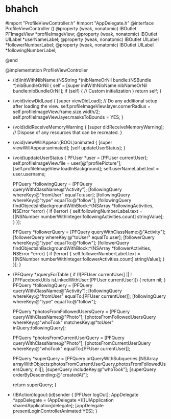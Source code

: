 # bhahch

#import "ProfileViewController.h"
#import "AppDelegate.h"
@interface ProfileViewController ()
@property (weak, nonatomic) IBOutlet PFImageView *profileImageView;
@property (weak, nonatomic) IBOutlet UILabel *userNameLabel;
@property (weak, nonatomic) IBOutlet UILabel *followerNumberLabel;
@property (weak, nonatomic) IBOutlet UILabel *followingNumberLabel;

@end

@implementation ProfileViewController

- (id)initWithNibName:(NSString *)nibNameOrNil bundle:(NSBundle *)nibBundleOrNil
{
    self = [super initWithNibName:nibNameOrNil bundle:nibBundleOrNil];
    if (self) {
        // Custom initialization
    }
    return self;
}

- (void)viewDidLoad
{
    [super viewDidLoad];
	// Do any additional setup after loading the view.
    self.profileImageView.layer.cornerRadius = self.profileImageView.frame.size.width/2;
    self.profileImageView.layer.masksToBounds = YES;
}

- (void)didReceiveMemoryWarning
{
    [super didReceiveMemoryWarning];
    // Dispose of any resources that can be recreated.
}

- (void)viewWillAppear:(BOOL)animated {
    [super viewWillAppear:animated];
    [self updateUserStatus];
}

- (void)updateUserStatus {
    PFUser *user = [PFUser currentUser];
    self.profileImageView.file = user[@"profilePicture"];
    [self.profileImageView loadInBackground];
    self.userNameLabel.text = user.username;
    
    PFQuery *followingQuery = [PFQuery queryWithClassName:@"Activity"];
    [followingQuery whereKey:@"fromUser" equalTo:user];
    [followingQuery whereKey:@"type" equalTo:@"follow"];
    [followingQuery findObjectsInBackgroundWithBlock:^(NSArray *followingActivities, NSError *error) {
        if (!error) {
            self.followingNumberLabel.text = [[NSNumber numberWithInteger:followingActivities.count] stringValue];
        }
    }];
    
    PFQuery *followerQuery = [PFQuery queryWithClassName:@"Activity"];
    [followerQuery whereKey:@"toUser" equalTo:user];
    [followerQuery whereKey:@"type" equalTo:@"follow"];
    [followerQuery findObjectsInBackgroundWithBlock:^(NSArray *followerActivities, NSError *error) {
        if (!error) {
            self.followerNumberLabel.text = [[NSNumber numberWithInteger:followerActivities.count] stringValue];
        }
    }];
}

- (PFQuery *)queryForTable {
    if (![PFUser currentUser] || ![PFFacebookUtils isLinkedWithUser:[PFUser currentUser]]) {
        return nil;
    }
    PFQuery *followingQuery = [PFQuery queryWithClassName:@"Activity"];
    [followingQuery whereKey:@"fromUser" equalTo:[PFUser currentUser]];
    [followingQuery whereKey:@"type" equalTo:@"follow"];
    
    PFQuery *photosFromFollowedUsersQuery = [PFQuery queryWithClassName:@"Photo"];
    [photosFromFollowedUsersQuery whereKey:@"whoTook" matchesKey:@"toUser" inQuery:followingQuery];
    
    PFQuery *photosFromCurrentUserQuery = [PFQuery queryWithClassName:@"Photo"];
    [photosFromCurrentUserQuery whereKey:@"whoTook" equalTo:[PFUser currentUser]];
    
    PFQuery *superQuery = [PFQuery orQueryWithSubqueries:[NSArray arrayWithObjects:photosFromCurrentUserQuery,photosFromFollowedUsersQuery, nil]];
    [superQuery includeKey:@"whoTook"];
    [superQuery orderByDescending:@"createdAt"];
    
    return superQuery;
}

- (IBAction)logout:(id)sender {
    [PFUser logOut];
    AppDelegate *appDelegate = (AppDelegate *)[[UIApplication sharedApplication]delegate];
    [appDelegate presentLoginControllerAnimated:YES];
}






